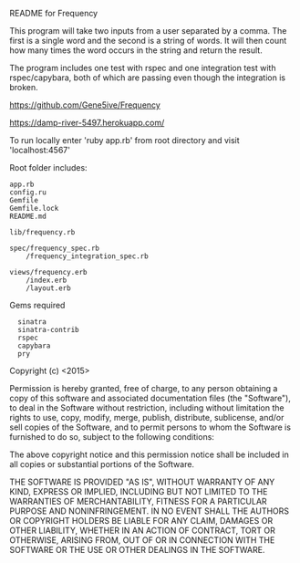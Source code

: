 README for Frequency

This program will take two inputs from a user separated by a comma. The first is a single word and the second is a string of words. It will then count how many times the word occurs in the string and return the result.

The program includes one test with rspec and one integration test with rspec/capybara, both of which are passing even though the integration is broken.

https://github.com/Gene5ive/Frequency

https://damp-river-5497.herokuapp.com/

To run locally enter 'ruby app.rb' from root directory and visit 'localhost:4567'

Root folder includes:
```
app.rb
config.ru
Gemfile
Gemfile.lock
README.md  

lib/frequency.rb

spec/frequency_spec.rb
    /frequency_integration_spec.rb

views/frequency.erb
    /index.erb
    /layout.erb
```

Gems required
```
  sinatra
  sinatra-contrib
  rspec
  capybara
  pry
```

Copyright (c) <2015> <Frank Johnson>

Permission is hereby granted, free of charge, to any person obtaining a copy of this software and associated documentation files (the "Software"), to deal in the Software without restriction, including without limitation the rights to use, copy, modify, merge, publish, distribute, sublicense, and/or sell copies of the Software, and to permit persons to whom the Software is furnished to do so, subject to the following conditions:

The above copyright notice and this permission notice shall be included in all copies or substantial portions of the Software.

THE SOFTWARE IS PROVIDED "AS IS", WITHOUT WARRANTY OF ANY KIND, EXPRESS OR IMPLIED, INCLUDING BUT NOT LIMITED TO THE WARRANTIES OF MERCHANTABILITY, FITNESS FOR A PARTICULAR PURPOSE AND NONINFRINGEMENT. IN NO EVENT SHALL THE AUTHORS OR COPYRIGHT HOLDERS BE LIABLE FOR ANY CLAIM, DAMAGES OR OTHER LIABILITY, WHETHER IN AN ACTION OF CONTRACT, TORT OR OTHERWISE, ARISING FROM, OUT OF OR IN CONNECTION WITH THE SOFTWARE OR THE USE OR OTHER DEALINGS IN THE SOFTWARE.
